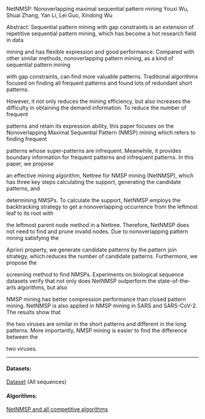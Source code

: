 NetNMSP: Nonoverlapping maximal sequential pattern mining
Youxi Wu, Shuai Zhang, Yan Li, Lei Guo, Xindong Wu

Abstract: Sequential pattern mining with gap constraints is an extension of repetitive sequential pattern mining, which has become a hot research field in data 

mining and has flexible expression and good performance. Compared with other similar methods, nonoverlapping pattern mining, as a kind of sequential pattern mining 

with gap constraints, can find more valuable patterns. Traditional algorithms focused on finding all frequent patterns and found lots of redundant short patterns. 

However, it not only reduces the mining efficiency, but also increases the difficulty in obtaining the demand information. To reduce the number of frequent 

patterns and retain its expression ability, this paper focuses on the Nonoverlapping Maximal Sequential Pattern (NMSP) mining which refers to finding frequent 

patterns whose super-patterns are infrequent. Meanwhile, it provides boundary information for frequent patterns and infrequent patterns. In this paper, we propose 

an effective mining algorithm, Nettree for NMSP mining (NetNMSP), which has three key steps calculating the support, generating the candidate patterns, and 

determining NMSPs. To calculate the support, NetNMSP employs the backtracking strategy to get a nonoverlapping occurrence from the leftmost leaf to its root with 

the leftmost parent node method in a Nettree. Therefore, NetNMSP does not need to find and prune invalid nodes. Due to nonoverlapping pattern mining satisfying the 

Apriori property, we generate candidate patterns by the pattern join strategy, which reduces the number of candidate patterns. Furthermore, we propose the 

screening method to find NMSPs. Experiments on biological sequence datasets verify that not only does NetNMSP outperform the state-of-the-arts algorithms, but also 

NMSP mining has better compression performance than closed pattern mining.  NetNMSP is also applied in NMSP mining in SARS and SARS-CoV-2. The results show that 

the two viruses are similar in the short patterns and  different in the long patterns. More importantly, NMSP mining is easier to find the difference between the 

two viruses. 


---

#### Datasets:
[Dataset](https://github.com/wuc567/Pattern-Mining/blob/master/NetNMSP/DataSet.rar)  (All sequences)

#### Algorithms:

[NetNMSP and all competitive algorithms](https://github.com/wuc567/Pattern-Mining/blob/master/NetNMSP/NetNMSP_codes.rar)
